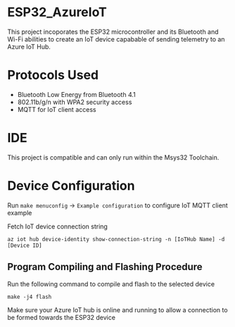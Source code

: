 # ESP32_AzureIoT
This project incoporates the ESP32 microcontroller and its Bluetooth and Wi-Fi abilities to create
an IoT device capabable of sending telemetry to an Azure IoT Hub.

# Protocols Used
- Bluetooth Low Energy from Bluetooth 4.1
- 802.11b/g/n with WPA2 security access
- MQTT for IoT client access

# IDE
This project is compatible and can only run within the Msys32 Toolchain.

# Device Configuration

Run `make menuconfig` -> `Example configuration` to configure IoT MQTT client example

Fetch IoT device connection string
```
az iot hub device-identity show-connection-string -n [IoTHub Name] -d [Device ID]
```

## Program Compiling and Flashing Procedure

Run the following command to compile and flash to the selected device

```
make -j4 flash
```
Make sure your Azure IoT hub is online and running to allow a connection
to be formed towards the ESP32 device
